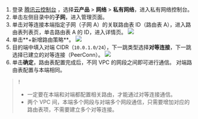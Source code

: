 1.  登录 [腾讯云控制台](https://console.cloud.tencent.com/) ，选择**云产品** > **网络** > **私有网络**，进入私有网络控制台。
2. 单击左侧目录中的**子网**，进入管理页面。
3. 单击对等连接本端指定子网（子网 A）的关联路由表 ID（路由表 A），进入路由表列表页，单击路由表 A 的 ID，进入详情页。
 ![](https://main.qcloudimg.com/raw/16a93ec595064886bba1fb1598da9588.png)
4. 单击**+新增路由策略**。
![](https://main.qcloudimg.com/raw/253f2bdd5c4b8bd5c1a9a88975226e6f.png)
5. 目的端中填入对端 CIDR（`10.0.1.0/24`），下一跳类型选择**对等连接**，下一跳选择已建立的对等连接（PeerConn）。
![](https://main.qcloudimg.com/raw/4903a4b3222f61cec1a304a7967a61b7.png)
6. 单击**确定**，路由表配置完成后，不同 VPC 的网段之间即可进行通信。
对端路由表配置与本端相同。
>!
>- 一定要在本端和对端都配置相关路由，才能通过对等连接通信。
>- 两个 VPC 间，本端多个网段与对端多个网段通信，只需要增加对应的路由表项，不需要建立多个对等连接。
>
